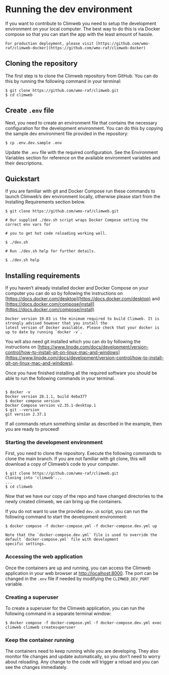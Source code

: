 # Running the dev environment

If you want to contribute to Climweb you need to setup the development environment on your local computer. The best way
to do this is via Docker compose so that you can start the app with the least amount of hassle.

```{note}
For production deployment, please visit [https://github.com/wmo-raf/climweb-docker](https://github.com/wmo-raf/climweb-docker)
```

## Cloning the repository

The first step is to clone the Climweb repository from GitHub. You can do this by running the following command in your
terminal:

```
$ git clone https://github.com/wmo-raf/climweb.git
$ cd climweb
```

## Create `.env` file

Next, you need to create an environment file that contains the necessary configuration for the development environment.
You can do this by copying the sample dev environment file provided in the repository:

```
$ cp .env.dev.sample .env
```

Update the `.env` file with the required configuration. See the Environment Variables section
for reference on the available environment variables and their descriptions.

## Quickstart

If you are familiar with git and Docker Compose run these commands to launch Climweb’s dev environment locally,
otherwise please start from the Installing Requirements section below.

```
$ git clone https://github.com/wmo-raf/climweb.git

# Our supplied ./dev.sh script wraps Docker Compose setting the correct env vars for

# you to get hot code reloading working well.

$ ./dev.sh

# Run ./dev.sh help for further details.

$ ./dev.sh help
```

## Installing requirements

If you haven’t already installed docker and Docker Compose on your computer you can do so by following the instructions
on [https://docs.docker.com/desktop](https://docs.docker.com/desktop)
and [https://docs.docker.com/compose/install](https://docs.docker.com/compose/install)

```{note}
Docker version 19.03 is the minimum required to build Climweb. It is strongly advised however that you install the
latest version of Docker available. Please check that your docker is up to date by running `docker -v`.
```

You will also need git installed which you can do by following the instructions
on [https://www.linode.com/docs/development/version-control/how-to-install-git-on-linux-mac-and-windows](https://www.linode.com/docs/development/version-control/how-to-install-git-on-linux-mac-and-windows).

Once you have finished installing all the required software you should be able to run the following commands in your
terminal.

```

$ docker -v
Docker version 28.1.1, build 4eba377
$ docker compose version
Docker Compose version v2.35.1-desktop.1
$ git --version
git version 2.37.1
```

If all commands return something similar as described in the example, then you are ready to proceed!

### Starting the development environment

First, you need to clone the repository. Execute the following commands to clone the main branch. If you are not
familiar with git clone, this will download a copy of Climweb’s code to your computer.

```
$ git clone https://github.com/wmo-raf/climweb.git
Cloning into 'climweb'...
...
$ cd climweb
```

Now that we have our copy of the repo and have changed directories to the newly created climweb, we can bring up the
containers.

If you do not want to use the provided `dev.sh` script, you can run the following command to start the development
environment:

```
$ docker compose -f docker-compose.yml -f docker-compose.dev.yml up
```

```{note}
Note that the `docker-compose.dev.yml` file is used to override the default `docker-compose.yml` file with development
specific settings.
```

### Accessing the web application

Once the containers are up and running, you can access the Climweb application in your web browser at
[http://localhost:8000](http://localhost:8000). The port can be changed in the `.env` file if needed by modifying the
`CLIMWEB_DEV_PORT`
variable.

### Creating a superuser

To create a superuser for the Climweb application, you can run the following command in a separate terminal window:

```
$ docker compose -f docker-compose.yml -f docker-compose.dev.yml exec climweb climweb createsuperuser
```

### Keep the container running

The containers need to keep running while you are developing. They also monitor file
changes and update automatically, so you don’t need to worry about reloading. Any change to the code will trigger a
reload and you can see the changes immediately.